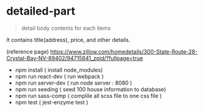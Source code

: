 # detailed-part
>detail body contents for each items

It contains title(address), price, and other details.

(reference page)
https://www.zillow.com/homedetails/300-State-Route-28-Crystal-Bay-NV-89402/94715841_zpid/?fullpage=true  

* npm install ( install node_modules)
* npm run react-dev ( run webpack )
* npm run server-dev ( run node server : 8080 )
* npm run seeding ( seed 100 house information to database)
* npm run sass-comp ( complile all scss file to one css file )
* npm test ( jest-enzyme test )
